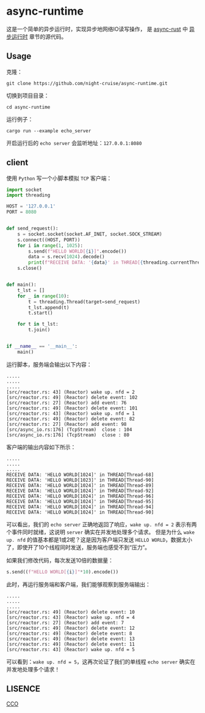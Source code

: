 # async-runtime
这是一个简单的异步运行时，实现异步地网络IO读写操作，
是 [async-rust](https://github.com/night-cruise/async-rust) 中 [异步运行时](https://night-cruise.github.io/async-rust/%E5%BC%82%E6%AD%A5%E8%BF%90%E8%A1%8C%E6%97%B6.html)
章节的源代码。

## Usage
克隆：
```
git clone https://github.com/night-cruise/async-runtime.git
```
切换到项目目录：
```
cd async-runtime
```
运行例子：
```
cargo run --example echo_server
```
开启运行后的 `echo server` 会监听地址：`127.0.0.1:8080`

## client
使用 `Python` 写一个小脚本模拟 `TCP` 客户端：
```python
import socket
import threading

HOST = '127.0.0.1'
PORT = 8080


def send_request():
    s = socket.socket(socket.AF_INET, socket.SOCK_STREAM)
    s.connect((HOST, PORT))
    for i in range(1, 1025):
        s.send(f"HELLO WORLD[{i}]".encode())
        data = s.recv(1024).decode()
        print(f"RECEIVE DATA: '{data}' in THREAD[{threading.currentThread().name}]")
    s.close()


def main():
    t_lst = []
    for _ in range(10):
        t = threading.Thread(target=send_request)
        t_lst.append(t)
        t.start()

    for t in t_lst:
        t.join()


if __name__ == '__main__':
    main()
```
运行脚本，服务端会输出以下内容：
```
.....
.....
.....
[src/reactor.rs: 43] (Reactor) wake up. nfd = 2
[src/reactor.rs: 49] (Reactor) delete event: 102
[src/reactor.rs: 27] (Reactor) add event: 76
[src/reactor.rs: 49] (Reactor) delete event: 101
[src/reactor.rs: 43] (Reactor) wake up. nfd = 1
[src/reactor.rs: 49] (Reactor) delete event: 82
[src/reactor.rs: 27] (Reactor) add event: 98
[src/async_io.rs:176] (TcpStream)  close : 104
[src/async_io.rs:176] (TcpStream)  close : 80
```
客户端的输出内容如下所示：
```
.....
.....
.....
RECEIVE DATA: 'HELLO WORLD[1024]' in THREAD[Thread-68]
RECEIVE DATA: 'HELLO WORLD[1023]' in THREAD[Thread-90]
RECEIVE DATA: 'HELLO WORLD[1024]' in THREAD[Thread-89]
RECEIVE DATA: 'HELLO WORLD[1024]' in THREAD[Thread-92]
RECEIVE DATA: 'HELLO WORLD[1024]' in THREAD[Thread-96]
RECEIVE DATA: 'HELLO WORLD[1024]' in THREAD[Thread-95]
RECEIVE DATA: 'HELLO WORLD[1024]' in THREAD[Thread-94]
RECEIVE DATA: 'HELLO WORLD[1024]' in THREAD[Thread-90]
```
可以看出，我们的 `echo server` 正确地返回了响应，`wake up. nfd = 2` 表示有两个事件同时就绪，这说明 `server` 确实在并发地处理多个请求。
但是为什么 `wake up. nfd` 的值基本都是1或2呢？这是因为客户端只发送 `HELLO WORLD`，数据太小了，即使开了10个线程同时发送，服务端也感受不到“压力”。

如果我们修改代码，每次发送10倍的数据量：
```python
s.send((f"HELLO WORLD[{i}]"*10).encode())
```
此时，再运行服务端和客户端，我们能够观察到服务端输出：
```
.....
.....
.....
[src/reactor.rs: 49] (Reactor) delete event: 10
[src/reactor.rs: 43] (Reactor) wake up. nfd = 4
[src/reactor.rs: 27] (Reactor) add event: 7
[src/reactor.rs: 49] (Reactor) delete event: 12
[src/reactor.rs: 49] (Reactor) delete event: 8
[src/reactor.rs: 49] (Reactor) delete event: 13
[src/reactor.rs: 49] (Reactor) delete event: 11
[src/reactor.rs: 43] (Reactor) wake up. nfd = 5
```
可以看到：`wake up. nfd = 5`，这再次论证了我们的单线程 `echo server` 确实在并发地处理多个请求！

## LISENCE
[CCO](https://creativecommons.org/choose/zero/)
